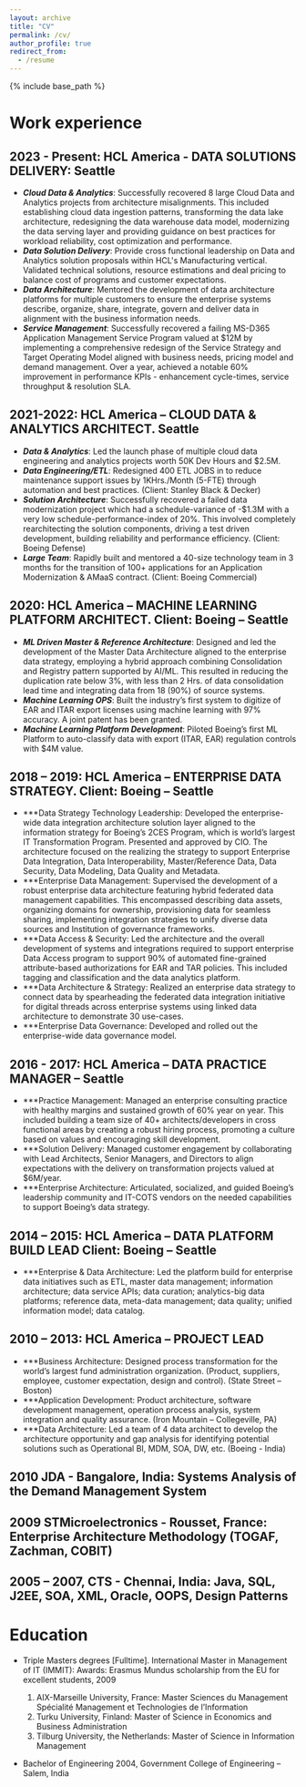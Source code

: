```yaml
---
layout: archive
title: "CV"
permalink: /cv/
author_profile: true
redirect_from:
  - /resume
---
```


{% include base_path %}

# Work experience

## 2023 - Present: HCL America - DATA SOLUTIONS DELIVERY: Seattle
* ***Cloud Data & Analytics***: Successfully recovered 8 large Cloud Data and Analytics projects from architecture misalignments. This included establishing cloud data ingestion patterns, transforming the data lake architecture, redesigning the data warehouse data model, modernizing the data serving layer and providing guidance on best practices for workload reliability, cost optimization and performance.
* ***Data Solution Delivery***: Provide cross functional leadership on Data and Analytics solution proposals within HCL's Manufacturing vertical. Validated technical solutions, resource estimations and deal pricing to balance cost of programs and customer expectations.
* ***Data Architecture***: Mentored the development of data architecture platforms for multiple customers to ensure the enterprise systems describe, organize, share, integrate, govern and deliver data in alignment with the business information needs.
* ***Service Management***: Successfully recovered a failing MS-D365 Application Management Service Program valued at $12M by implementing a comprehensive redesign of the Service Strategy and Target Operating Model aligned with business needs, pricing model and demand management. Over a year, achieved a notable 60% improvement in performance KPIs - enhancement cycle-times, service throughput & resolution SLA.
## 2021-2022: HCL America – CLOUD DATA & ANALYTICS ARCHITECT. Seattle 	
* ***Data & Analytics***: Led the launch phase of multiple cloud data engineering and analytics projects worth 50K Dev Hours and $2.5M.
* ***Data Engineering/ETL***: Redesigned 400 ETL JOBS in to reduce maintenance support issues by 1KHrs./Month (5-FTE) through automation and best practices. (Client: Stanley Black & Decker)
* ***Solution Architecture***: Successfully recovered a failed data modernization project which had a schedule-variance of -$1.3M with a very low schedule-performance-index of 20%. This involved completely rearchitecting the solution components, driving a test driven development, building reliability and performance efficiency. (Client: Boeing Defense)
* ***Large Team***: Rapidly built and mentored a 40-size technology team in 3 months for the transition of 100+ applications for an Application Modernization & AMaaS contract. (Client: Boeing Commercial)
## 2020: HCL America – MACHINE LEARNING PLATFORM ARCHITECT. Client: Boeing – Seattle
* ***ML Driven Master & Reference Architecture***: Designed and led the development of the Master Data Architecture aligned to the enterprise data strategy, employing a hybrid approach combining Consolidation and Registry pattern supported by AI/ML. This resulted in reducing the duplication rate below 3%, with less than 2 Hrs. of data consolidation lead time and integrating data from 18 (90%) of source systems.
* ***Machine Learning OPS***: Built the industry’s first system to digitize of EAR and ITAR export licenses using machine learning with 97% accuracy. A joint patent has been granted.
* ***Machine Learning Platform Development***: Piloted Boeing’s first ML Platform to auto-classify data with export (ITAR, EAR) regulation controls with $4M value.
## 2018 – 2019: HCL America – ENTERPRISE DATA STRATEGY. Client: Boeing – Seattle
* ***Data Strategy Technology Leadership: Developed the enterprise-wide data integration architecture solution layer aligned to the information strategy for Boeing’s 2CES Program, which is world’s largest IT Transformation Program. Presented and approved by CIO. The architecture focused on the realizing the strategy to support Enterprise Data Integration, Data Interoperability, Master/Reference Data, Data Security, Data Modeling, Data Quality and Metadata.
* ***Enterprise Data Management: Supervised the development of a robust enterprise data architecture featuring hybrid federated data management capabilities. This encompassed describing data assets, organizing domains for ownership, provisioning data for seamless sharing, implementing integration strategies to unify diverse data sources and Institution of governance frameworks.
* ***Data Access & Security: Led the architecture and the overall development of systems and integrations required to support enterprise Data Access program to support 90% of automated fine-grained attribute-based authorizations for EAR and TAR policies. This included tagging and classification and the data analytics platform.
* ***Data Architecture & Strategy: Realized an enterprise data strategy to connect data by spearheading the federated data integration initiative for digital threads across enterprise systems using linked data architecture to demonstrate 30 use-cases.
* ***Enterprise Data Governance: Developed and rolled out the enterprise-wide data governance model.
## 2016 - 2017: HCL America – DATA PRACTICE MANAGER – Seattle
* ***Practice Management: Managed an enterprise consulting practice with healthy margins and sustained growth of 60% year on year. This included building a team size of 40+ architects/developers in cross functional areas by creating a robust hiring process, promoting a culture based on values and encouraging skill development.
* ***Solution Delivery: Managed customer engagement by collaborating with Lead Architects, Senior Managers, and Directors to align expectations with the delivery on transformation projects valued at $6M/year.
* ***Enterprise Architecture: Articulated, socialized, and guided Boeing’s leadership community and IT-COTS vendors on the needed capabilities to support Boeing’s data strategy.
## 2014 – 2015: HCL America – DATA PLATFORM BUILD LEAD Client: Boeing – Seattle
* ***Enterprise & Data Architecture: Led the platform build for enterprise data initiatives such as ETL, master data management; information architecture; data service APIs; data curation; analytics-big data platforms; reference data, meta-data management; data quality; unified information model; data catalog.
## 2010 – 2013: HCL America – PROJECT LEAD
* ***Business Architecture: Designed process transformation for the world’s largest fund administration organization.  (Product, suppliers, employee, customer expectation, design and control). (State Street – Boston)
* ***Application Development: Product architecture, software development management, operation process analysis, system integration and quality assurance. (Iron Mountain – Collegeville, PA)
* ***Data Architecture: Led a team of 4 data architect to develop the architecture opportunity and gap analysis for identifying potential solutions such as Operational BI, MDM, SOA, DW, etc. (Boeing - India)
## 2010 JDA - Bangalore, India: Systems Analysis of the Demand Management System
## 2009 STMicroelectronics - Rousset, France: Enterprise Architecture Methodology (TOGAF, Zachman, COBIT)
## 2005 – 2007, CTS - Chennai, India: Java, SQL, J2EE, SOA, XML, Oracle, OOPS, Design Patterns


Education
======
* Triple Masters degrees [Fulltime]. International Master in Management of IT (IMMIT): Awards: Erasmus Mundus scholarship from the EU for excellent students, 2009
  1. AIX-Marseille University, France: Master Sciences du Management Spécialité Management et Technologies de l’Information
  2. Turku University, Finland: Master of Science in Economics and Business Administration
  3. Tilburg University, the Netherlands: Master of Science in Information Management
    
* Bachelor of Engineering 2004, Government College of Engineering – Salem, India


